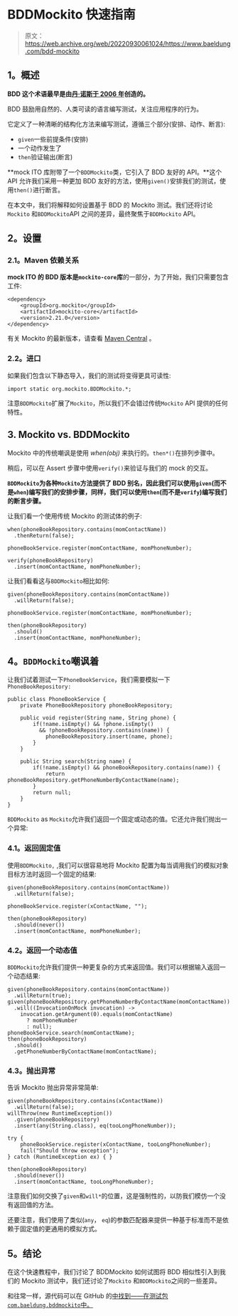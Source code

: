 # BDDMockito 快速指南

> 原文：<https://web.archive.org/web/20220930061024/https://www.baeldung.com/bdd-mockito>

## **1。概述**

**BDD 这个术语最早是由[丹·诺斯于 2006 年](https://web.archive.org/web/20220926190436/https://dannorth.net/introducing-bdd/)创造的。**

BDD 鼓励用自然的、人类可读的语言编写测试，关注应用程序的行为。

它定义了一种清晰的结构化方法来编写测试，遵循三个部分(安排、动作、断言):

*   `given`一些前提条件(安排)
*   一个动作发生了
*   `then`验证输出(断言)

**mock ITO 库附带了一个`BDDMockito`类，它引入了 BDD 友好的 API。**这个 API 允许我们采用一种更加 BDD 友好的方法，使用`given()`安排我们的测试，使用`then()`进行断言。

在本文中，我们将解释如何设置基于 BDD 的 Mockito 测试。我们还将讨论`Mockito` 和`BDDMockito`API 之间的差异，最终聚焦于`BDDMockito` API。

## **2。设置**

### **2.1。Maven 依赖关系**

**mock ITO 的 BDD 版本是`mockito-core`库**的一部分，为了开始，我们只需要包含工件:

```
<dependency>
    <groupId>org.mockito</groupId>
    <artifactId>mockito-core</artifactId>
    <version>2.21.0</version>
</dependency>
```

有关 Mockito 的最新版本，请查看 [Maven Central](https://web.archive.org/web/20220926190436/https://search.maven.org/classic/#search%7Cga%7C1%7Cg%3A%22org.mockito%22%2C%20a%3A%22mockito-core%22) 。

### **2.2。进口**

如果我们包含以下静态导入，我们的测试将变得更具可读性:

```
import static org.mockito.BDDMockito.*;
```

注意`BDDMockito`扩展了`Mockito`，所以我们不会错过传统`Mockito` API 提供的任何特性。

## **3\. Mockito vs. BDDMockito**

Mockito 中的传统嘲讽是使用 *when(obj)* 来执行的。`then*()`在排列步骤中。

稍后，可以在 Assert 步骤中使用`verify()`来验证与我们的 mock 的交互。

**`BDDMockito`为各种`Mockito`方法提供了 BDD 别名，因此我们可以使用`given`(而不是`when`)编写我们的安排步骤，同样，我们可以使用`then`(而不是`verify`)编写我们的断言步骤。**

让我们看一个使用传统 Mockito 的测试体的例子:

```
when(phoneBookRepository.contains(momContactName))
  .thenReturn(false);

phoneBookService.register(momContactName, momPhoneNumber);

verify(phoneBookRepository)
  .insert(momContactName, momPhoneNumber);
```

让我们看看这与`BDDMockito`相比如何:

```
given(phoneBookRepository.contains(momContactName))
  .willReturn(false);

phoneBookService.register(momContactName, momPhoneNumber);

then(phoneBookRepository)
  .should()
  .insert(momContactName, momPhoneNumber);
```

## **4。`BDDMockito`嘲讽着**

让我们试着测试一下`PhoneBookService`，我们需要模拟一下`PhoneBookRepository:`

```
public class PhoneBookService {
    private PhoneBookRepository phoneBookRepository;

    public void register(String name, String phone) {
        if(!name.isEmpty() && !phone.isEmpty()
          && !phoneBookRepository.contains(name)) {
            phoneBookRepository.insert(name, phone);
        }
    }

    public String search(String name) {
        if(!name.isEmpty() && phoneBookRepository.contains(name)) {
            return phoneBookRepository.getPhoneNumberByContactName(name);
        }
        return null;
    }
}
```

`BDDMockito` as `Mockito`允许我们返回一个固定或动态的值。它还允许我们抛出一个异常:

### **4.1。返回固定值**

使用`BDDMockito,` ,我们可以很容易地将 Mockito 配置为每当调用我们的模拟对象目标方法时返回一个固定的结果:

```
given(phoneBookRepository.contains(momContactName))
  .willReturn(false);

phoneBookService.register(xContactName, "");

then(phoneBookRepository)
  .should(never())
  .insert(momContactName, momPhoneNumber);
```

### **4.2。返回一个动态值**

`BDDMockito`允许我们提供一种更复杂的方式来返回值。我们可以根据输入返回一个动态结果:

```
given(phoneBookRepository.contains(momContactName))
  .willReturn(true);
given(phoneBookRepository.getPhoneNumberByContactName(momContactName))
  .will((InvocationOnMock invocation) ->
    invocation.getArgument(0).equals(momContactName) 
      ? momPhoneNumber 
      : null);
phoneBookService.search(momContactName);
then(phoneBookRepository)
  .should()
  .getPhoneNumberByContactName(momContactName); 
```

### **4.3。抛出异常**

告诉 Mockito 抛出异常非常简单:

```
given(phoneBookRepository.contains(xContactName))
  .willReturn(false);
willThrow(new RuntimeException())
  .given(phoneBookRepository)
  .insert(any(String.class), eq(tooLongPhoneNumber));

try {
    phoneBookService.register(xContactName, tooLongPhoneNumber);
    fail("Should throw exception");
} catch (RuntimeException ex) { }

then(phoneBookRepository)
  .should(never())
  .insert(momContactName, tooLongPhoneNumber);
```

注意我们如何交换了`given`和`will*`的位置，这是强制性的，以防我们模仿一个没有返回值的方法。

还要注意，我们使用了类似(`any`， `eq`)的参数匹配器来提供一种基于标准而不是依赖于固定值的更通用的模拟方式。

## **5。结论**

在这个快速教程中，我们讨论了 BDDMockito 如何试图将 BDD 相似性引入到我们的 Mockito 测试中，我们还讨论了`Mockito` 和`BDDMockito`之间的一些差异。

和往常一样，源代码可以在 GitHub 的[中找到——在测试包`com.baeldung.bddmockito`中。](https://web.archive.org/web/20220926190436/https://github.com/eugenp/tutorials/tree/master/testing-modules/mockito)